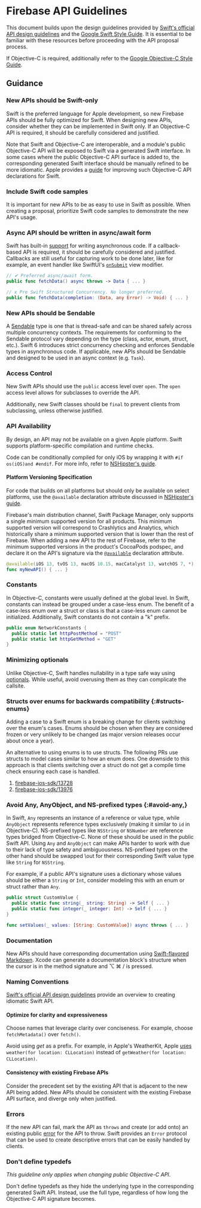 # Firebase API Guidelines

This document builds upon the design guidelines provided by [Swift's official
API design guidelines][1] and the [Google Swift Style Guide][2]. It is essential
to be familiar with these resources before proceeding with the API proposal
process.

If Objective-C is required, additionally refer to the [Google Objective-C Style
Guide][3].

## Guidance

### New APIs should be Swift-only

Swift is the preferred language for Apple development, so new Firebase APIs
should be fully optimized for Swift. When designing new APIs, consider whether
they can be implemented in Swift only. If an Objective-C API is required, it
should be carefully considered and justified.

Note that Swift and Objective-C are interoperable, and a module's public
Objective-C API will be exposed to Swift via a generated Swift interface. In
some cases where the public Objective-C API surface is added to, the
corresponding generated Swift interface should be manually refined to be more
idiomatic. Apple provides a [guide][4] for improving such Objective-C API
declarations for Swift.

### Include Swift code samples

It is important for new APIs to be as easy to use in Swift as possible. When
creating a proposal, prioritize Swift code samples to demonstrate the new API's
usage.

### Async API should be written in async/await form

Swift has built-in [support][5] for writing asynchronous code. If a
callback-based API is required, it should be carefully considered and justified.
Callbacks are still useful for capturing work to be done later, like for
example, an event handler like SwiftUI's [`onSubmit`][6] view modifier.

```swift
// ✔ Preferred async/await form.
public func fetchData() async throws -> Data { ... }

// x Pre Swift Structured Concurrency. No longer preferred.
public func fetchData(completion: (Data, any Error) -> Void) { ... }
```

### New APIs should be Sendable

A [Sendable][7] type is one that is thread-safe and can be shared safely across
multiple concurrency contexts. The requirements for conforming to the Sendable
protocol vary depending on the type (class, actor, enum, struct, etc.). Swift 6
introduces strict concurrency checking and enforces Sendable types in
asynchronous code. If applicable, new APIs should be Sendable and designed to be
used in an async context (e.g. `Task`).

### Access Control

New Swift APIs should use the `public` access level over `open`. The `open`
access level allows for subclasses to override the API.

Additionally, new Swift classes should be `final` to prevent clients from
subclassing, unless otherwise justified.

### API Availability

By design, an API may not be available on a given Apple platform. Swift supports
platform-specific compilation and runtime checks.

Code can be conditionally compiled for only iOS by wrapping it with `#if
os(iOS)and #endif`. For more info, refer to [NSHipster's guide][8].

#### Platform Versioning Specification

For code that builds on all platforms but should only be available on select
platforms, use the `@available` declaration attribute discussed in [NSHipster's
guide][9].

Firebase's main distribution channel, Swift Package Manager, only supports a
single minimum supported version for all products. This minimum supported
version will correspond to Crashlytics and Analytics, which historically share a
minimum supported version that is lower than the rest of Firebase. When adding a
new API to the rest of Firebase, refer to the minimum supported versions in the
product's CocoaPods podspec, and declare it on the API's signature via the
[`@available`][9] declaration attribute.

```swift
@available(iOS 13, tvOS 13, macOS 10.15, macCatalyst 13, watchOS 7, *)
func myNewAPI() { ... }
```

### Constants

In Objective-C, constants were usually defined at the global level. In Swift,
constants can instead be grouped under a case-less enum. The benefit of a
case-less enum over a struct or class is that a case-less enum cannot be
initialized. Additionally, Swift constants do not contain a "k" prefix.

```swift
public enum NetworkConstants {
  public static let httpPostMethod = "POST"
  public static let httpGetMethod = "GET"
}
```

### Minimizing optionals

Unlike Objective-C, Swift handles nullability in a type safe way using
[optionals][10]. While useful, avoid overusing them as they can complicate
the callsite.

### Structs over enums for backwards compatibility {:#structs-enums}

Adding a case to a Swift enum is a breaking change for clients switching
over the enum's cases. Enums should be chosen when they are considered
frozen or very unlikely to be changed (as major version releases occur
about once a year).

An alternative to using enums is to use structs. The following PRs use
structs to model cases similar to how an enum does. One downside to this
approach is that clients switching over a struct do not get a compile
time check ensuring each case is handled.

1. [firebase-ios-sdk/13728][11]
1. [firebase-ios-sdk/13976][12]

### Avoid Any, AnyObject, and NS-prefixed types {:#avoid-any,}

In Swift, `Any` represents an instance of a reference or value type,
while `AnyObject` represents reference types exclusively (making it
similar to `id` in Objective-C). NS-prefixed types like `NSString` or
`NSNumber` are reference types bridged from Objective-C. None of these
should be used in the public Swift API. Using `Any` and `AnyObject` can
make APIs harder to work with due to their lack of type safety and
ambiguousness. NS-prefixed types on the other hand should be swapped
\out for their corresponding Swift value type like `String` for
`NSString`.

For example, if a public API's signature uses a dictionary whose values
should be either a `String` or `Int`, consider modeling this with an
enum or struct rather than `Any`.

```swift
public struct CustomValue {
  public static func string(_ string: String) -> Self { ... }
  public static func integer(_ integer: Int) -> Self { ... }
}

func setValues(_ values: [String: CustomValue]) async throws { ... }
```

### Documentation

New APIs should have corresponding documentation using [Swift-flavored
Markdown][13]. Xcode can generate a documentation block's structure when the
cursor is in the method signature and ⌥ ⌘ / is pressed.

### Naming Conventions

[Swift's official API design guidelines][1] provide an overview to creating
idiomatic Swift API.

#### Optimize for clarity and expressiveness

Choose names that leverage clarity over conciseness. For example, choose
`fetchMetadata()` over `fetch()`.

Avoid using _get_ as a prefix. For example, in Apple's WeatherKit, Apple
[uses][14] `weather(for location: CLLocation)` instead of `getWeather(for
location: CLLocation)`.

#### Consistency with existing Firebase APIs

Consider the precedent set by the existing API that is adjacent to the new API
being added. New APIs should be consistent with the existing Firebase API
surface, and diverge only when justified.

### Errors

If the new API can fail, mark the API as `throws` and create (or add onto) an
existing public [error][15] for the API to throw. Swift provides an `Error`
protocol that can be used to create descriptive errors that can be easily
handled by clients.

### Don't define typedefs

_This guideline only applies when changing public Objective-C API_.

Don't define typedefs as they hide the underlying type in the corresponding
generated Swift API. Instead, use the full type, regardless of how long the
Objective-C API signature becomes.

[1]: https://www.swift.org/documentation/api-design-guidelines/
[2]: https://google.github.io/swift/
[3]: https://google.github.io/styleguide/objcguide.html
[4]: https://developer.apple.com/documentation/swift/improving-objective-c-api-declarations-for-swift
[5]: https://docs.swift.org/swift-book/documentation/the-swift-programming-language/concurrency/
[6]: https://developer.apple.com/documentation/swiftui/view/onsubmit(of:_:)
[7]: https://developer.apple.com/documentation/swift/sendable
[8]: https://nshipster.com/swift-system-version-checking/
[9]: https://nshipster.com/available/
[10]: https://developer.apple.com/documentation/swift/optional
[11]: https://github.com/firebase/firebase-ios-sdk/pull/13728
[12]: https://github.com/firebase/firebase-ios-sdk/pull/13976
[13]: https://nshipster.com/swift-documentation/
[14]: https://developer.apple.com/documentation/weatherkit/weatherservice/weather(for:)
[15]: https://docs.swift.org/swift-book/documentation/the-swift-programming-language/errorhandling/
